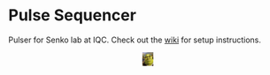 # Pulse Sequencer
Pulser for Senko lab at IQC. Check out the [wiki](https://github.com/senkolab/senko_pulse_sequencer/wiki) for setup instructions.
<p align="center">
<img height="25" src=shrek.jpg>
</p>
